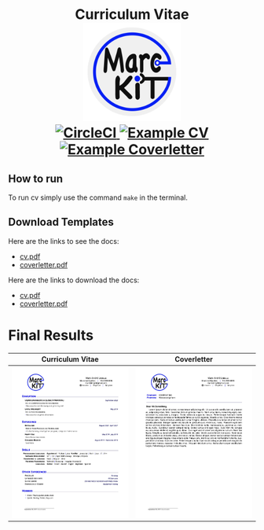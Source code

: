  <h1 align="center">
  Curriculum Vitae
  <br/>
  <a href="https://github.com/marckit/cv-marckit" title="CV marckit">
    <img alt="profile logo"
         src="https://github.com/marcandrelabelle2/cv-marckit/blob/master/src/images/profile.png"
         width="200px"
         height="200px"
     />
  </a>
  <div align="center">
    <a href="https://circleci.com/gh/marckit/cv-marckit/">
      <img alt="CircleCI" src="https://circleci.com/gh/marckit/cv-marckit/tree/master.svg?style=shield" >
    </a>
    <a href="https://raw.githubusercontent.com/marcandrelabelle2/cv-marckit/master/pdf/cv.pdf">
      <img alt="Example CV" src="https://img.shields.io/badge/cv-pdf-blue.svg" />
    </a>
    <a href="https://raw.githubusercontent.com/marcandrelabelle2/cv-marckit/master/pdf/coverletter.pdf">
      <img alt="Example Coverletter" src="https://img.shields.io/badge/coverletter-pdf-cyan.svg" />
    </a>
  </div>
</h1>

## How to run

To run cv simply use the command `make` in the terminal.

## Download Templates

Here are the links to see the docs:
- [cv.pdf](./pdf/cv.pdf)
- [coverletter.pdf](./pdf/coverletter.pdf)

Here are the links to download the docs:
- [cv.pdf][1]
- [coverletter.pdf][2]

# Final Results

| Curriculum Vitae | Coverletter |
|:---:|:---:|
|[![Curriculum Vitea marckit](https://github.com/marcandrelabelle2/cv-marckit/blob/master/src/images/docs/cv.jpg)][3]|[![Coverletter marckit](https://github.com/marcandrelabelle2/cv-marckit/blob/master/src/images/docs/coverletter.jpg)][4]|

<!--- Download links -->

[1]:https://raw.githubusercontent.com/marcandrelabelle2/cv-marckit/master/pdf/cv.pdf
[2]:https://raw.githubusercontent.com/marcandrelabelle2/cv-marckit/master/pdf/coverletter.pdf
[3]:https://github.com/marcandrelabelle2/cv-marckit/blob/master/src/images/docs/cv.png
[4]:https://github.com/marcandrelabelle2/cv-marckit/blob/master/src/images/docs/coverletter.png
